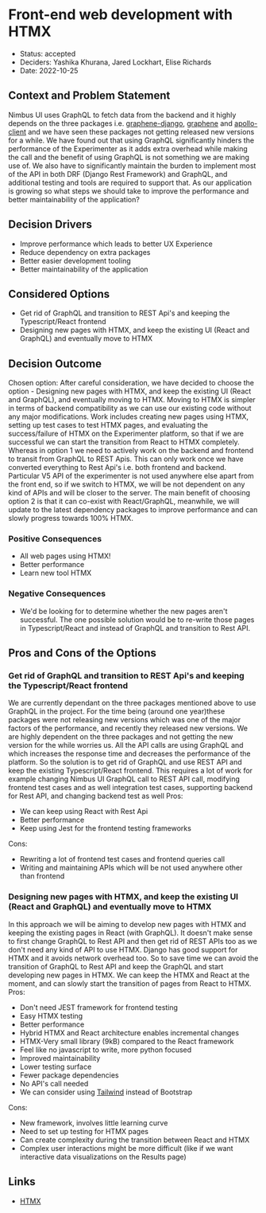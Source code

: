 # Front-end web development with HTMX

- Status: accepted
- Deciders: Yashika Khurana, Jared Lockhart, Elise Richards
- Date: 2022-10-25

## Context and Problem Statement

Nimbus UI uses GraphQL to fetch data from the backend and it highly depends on the three packages i.e. [graphene-django](https://github.com/graphql-python/graphene-django), [graphene](https://github.com/graphql-python/graphene) and [apollo-client](https://github.com/apollographql/apollo-client) and we have seen these packages not getting released new versions for a while. We have found out that using GraphQL significantly hinders the performance of the Experimenter as it adds extra overhead while making the call and the benefit of using GraphQL is not something we are making use of. We also have to significantly maintain the burden to implement most of the API in both DRF (Django Rest Framework) and GraphQL, and additional testing and tools are required to support that. As our application is growing so what steps we should take to improve the performance and better maintainability of the application?

## Decision Drivers

- Improve performance which leads to better UX Experience
- Reduce dependency on extra packages
- Better easier development tooling
- Better maintainability of the application

## Considered Options

- Get rid of GraphQL and transition to REST Api's and keeping the Typescript/React frontend
- Designing new pages with HTMX, and keep the existing UI (React and GraphQL) and eventually move to HTMX

## Decision Outcome

Chosen option: After careful consideration, we have decided to choose the option - Designing new pages with HTMX, and keep the existing UI (React and GraphQL), and eventually moving to HTMX. Moving to HTMX is simpler in terms of backend compatibility as we can use our existing code without any major modifications. Work includes creating new pages using HTMX, setting up test cases to test HTMX pages, and evaluating the success/failure of HTMX on the Experimenter platform, so that if we are successful we can start the transition from React to HTMX completely. Whereas in option 1 we need to actively work on the backend and frontend to transit from GraphQL to REST Apis. This can only work once we have converted everything to Rest Api's i.e. both frontend and backend. Particular V5 API of the experimenter is not used anywhere else apart from the front end, so if we switch to HTMX, we will be not dependent on any kind of APIs and will be closer to the server. The main benefit of choosing option 2 is that it can co-exist with React/GraphQL, meanwhile, we will update to the latest dependency packages to improve performance and can slowly progress towards 100% HTMX.

### Positive Consequences

- All web pages using HTMX!
- Better performance
- Learn new tool HTMX

### Negative Consequences

- We'd be looking for to determine whether the new pages aren't successful. The one possible solution would be to re-write those pages in Typescript/React and instead of GraphQL and transition to Rest API.

## Pros and Cons of the Options

### Get rid of GraphQL and transition to REST Api's and keeping the Typescript/React frontend

We are currently dependant on the three packages mentioned above to use GraphQL in the project. For the time being (around one year)these packages were not releasing new versions which was one of the major factors of the performance, and recently they released new versions. We are highly dependent on the three packages and not getting the new version for the while worries us. All the API calls are using GraphQL and which increases the response time and decreases the performance of the platform. So the solution is to get rid of GraphQL and use REST API and keep the existing Typescript/React frontend. This requires a lot of work for example changing Nimbus UI GraphQL call to REST API call, modifying frontend test cases and as well integration test cases, supporting backend for Rest API, and changing backend test as well
Pros:

- We can keep using React with Rest Api
- Better performance
- Keep using Jest for the frontend testing frameworks

Cons:

- Rewriting a lot of frontend test cases and frontend queries call
- Writing and maintaining APIs which will be not used anywhere other than frontend

### Designing new pages with HTMX, and keep the existing UI (React and GraphQL) and eventually move to HTMX

In this approach we will be aiming to develop new pages with HTMX and keeping the existing pages in React (with GraphQL). It doesn't make sense to first change GraphQL to Rest API and then get rid of REST APIs too as we don't need any kind of API to use HTMX. Django has good support for HTMX and it avoids network overhead too. So to save time we can avoid the transition of GraphQL to Rest API and keep the GraphQL and start developing new pages in HTMX. We can keep the HTMX and React at the moment, and can slowly start the transition of pages from React to HTMX.
Pros:

- Don't need JEST framework for frontend testing
- Easy HTMX testing
- Better performance
- Hybrid HTMX and React architecture enables incremental changes
- HTMX-Very small library (9kB) compared to the React framework
- Feel like no javascript to write, more python focused
- Improved maintainability
- Lower testing surface
- Fewer package dependencies
- No API's call needed
- We can consider using [Tailwind](https://tailwindcss.com/) instead of Bootstrap

Cons:

- New framework, involves little learning curve
- Need to set up testing for HTMX pages
- Can create complexity during the transition between React and HTMX
- Complex user interactions might be more difficult (like if we want interactive data visualizations on the Results page)

## Links

- [HTMX](https://htmx.org/)
